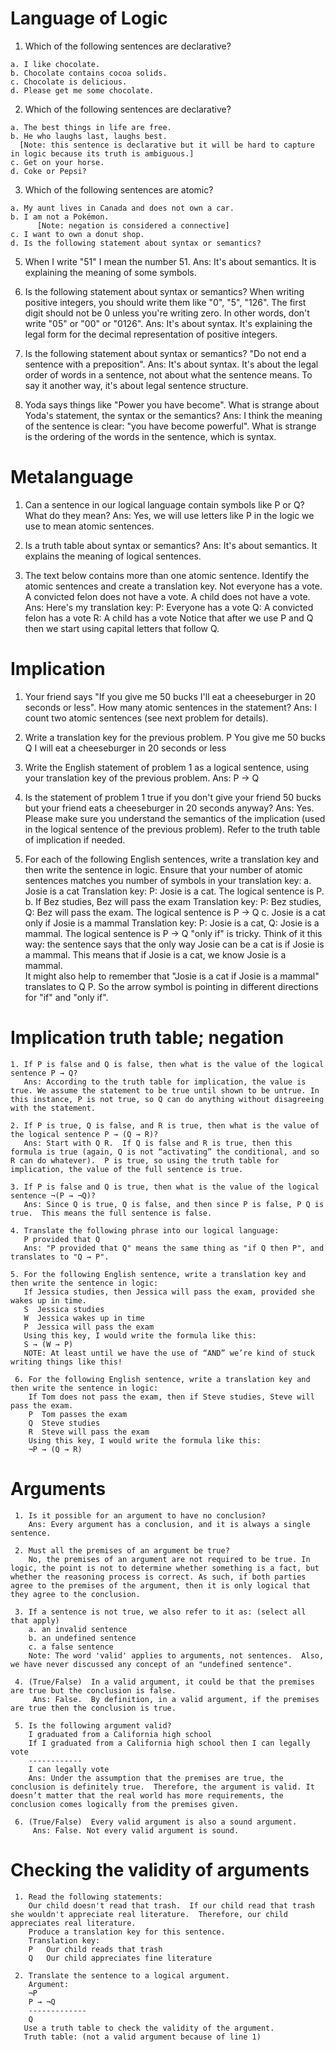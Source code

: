 # Language of Logic

  1. Which of the following sentences are declarative?

    a. I like chocolate.
    b. Chocolate contains cocoa solids.
    c. Chocolate is delicious.
    d. Please get me some chocolate.

  2. Which of the following sentences are declarative?

    a. The best things in life are free.
    b. He who laughs last, laughs best.
      [Note: this sentence is declarative but it will be hard to capture in logic because its truth is ambiguous.]
    c. Get on your horse.
    d. Coke or Pepsi?

  3. Which of the following sentences are atomic?

    a. My aunt lives in Canada and does not own a car.
    b. I am not a Pokémon.
		  [Note: negation is considered a connective]
    c. I want to own a donut shop.
    d. Is the following statement about syntax or semantics?

  5. When I write "51" I mean the number 51.
     Ans: It's about semantics.  It is explaining the meaning of some symbols. 
  
  6. Is the following statement about syntax or semantics?
     When writing positive integers, you should write them like "0", "5", "126".  The first digit should not be 0 unless you're writing zero.  In other words, don't write "05" or "00" or "0126".
     Ans: It's about syntax.  It's explaining the legal form for the decimal representation of positive integers.

  7. Is the following statement about syntax or semantics?
     "Do not end a sentence with a preposition".
      Ans: It's about syntax.  It's about the legal order of words in a sentence, not about what the sentence means.  To say it another way, it's about legal sentence structure.

  8. Yoda says things like "Power you have become".  What is strange about Yoda's statement, the syntax or the semantics?
     Ans: I think the meaning of the sentence is clear: "you have become powerful".  What is strange is the ordering of the words in 
     the sentence, which is syntax.

# Metalanguage

  1. Can a sentence in our logical language contain symbols like P or Q? What do they mean?
     Ans: Yes, we will use letters like P in the logic we use to mean atomic sentences.

  2. Is a truth table about syntax or semantics?
     Ans: It's about semantics.  It explains the meaning of logical sentences.

  3. The text below contains more than one atomic sentence.  Identify the atomic sentences and create a translation key.
     Not everyone has a vote.  A convicted felon does not have a vote.  A child does not have a vote.
      Ans: Here's my translation key:
      P: Everyone has a vote
      Q: A convicted felon has a vote
      R: A child has a vote
      Notice that after we use P and Q then we start using capital letters that follow Q.

# Implication

   1. Your friend says "If you give me 50 bucks I'll eat a cheeseburger in 20 seconds or less".   How many atomic sentences in the statement?
   Ans: I count two atomic sentences (see next problem for details).

   2. Write a translation key for the previous problem.
      P  You give me 50 bucks
      Q  I will eat a cheeseburger in 20 seconds or less

   3. Write the English statement of problem 1 as a logical sentence, using your translation key of the previous problem.
      Ans: P → Q

   4. Is the statement of problem 1 true if you don't give your friend 50 bucks but your friend eats a cheeseburger in 20 seconds anyway?
      Ans: Yes. Please make sure you understand the semantics of the implication (used in the logical sentence of the previous problem). Refer to the truth table of implication if needed.
   
   5. For each of the following English sentences, write a translation key and then write the sentence in logic. Ensure that your number of atomic sentences matches you number of symbols in your translation key:
      a. Josie is a cat 
        Translation key: P: Josie is a cat.  The logical sentence is P.
      b. If Bez studies, Bez will pass the exam
        Translation key: P: Bez studies, Q: Bez will pass the exam. The logical sentence is P → Q
      c. Josie is a cat only if Josie is a mammal
        Translation key: P: Josie is a cat, Q: Josie is a mammal.  The logical sentence is P → Q
        "only if" is tricky.  Think of it this way: the sentence says that the only way Josie can be a cat is if Josie is a mammal.  This means that if Josie is a cat, we know Josie is a mammal.  
        It might also help to remember that "Josie is a cat if Josie is a mammal" translates to Q P.  So the arrow symbol is pointing in different directions for "if" and "only if".

# Implication truth table; negation

    1. If P is false and Q is false, then what is the value of the logical sentence P → Q?
       Ans: According to the truth table for implication, the value is true. We assume the statement to be true until shown to be untrue. In this instance, P is not true, so Q can do anything without disagreeing with the statement.
    
    2. If P is true, Q is false, and R is true, then what is the value of the logical sentence P → (Q → R)?
       Ans: Start with Q R.  If Q is false and R is true, then this formula is true (again, Q is not “activating” the conditional, and so R can do whatever).  P is true, so using the truth table for implication, the value of the full sentence is true.
    
    3. If P is false and Q is true, then what is the value of the logical sentence ¬(P → ¬Q)?
       Ans: Since Q is true, Q is false, and then since P is false, P Q is true.  This means the full sentence is false.
    
    4. Translate the following phrase into our logical language:
       P provided that Q
       Ans: "P provided that Q" means the same thing as "if Q then P", and translates to "Q → P".

    5. For the following English sentence, write a translation key and then write the sentence in logic:
       If Jessica studies, then Jessica will pass the exam, provided she wakes up in time.
       S  Jessica studies
       W  Jessica wakes up in time
       P  Jessica will pass the exam
       Using this key, I would write the formula like this:
       S → (W → P)
       NOTE: At least until we have the use of “AND” we’re kind of stuck writing things like this!

     6. For the following English sentence, write a translation key and then write the sentence in logic:
        If Tom does not pass the exam, then if Steve studies, Steve will pass the exam.
        P  Tom passes the exam
        Q  Steve studies
        R  Steve will pass the exam
        Using this key, I would write the formula like this:
        ¬P → (Q → R)

# Arguments

     1. Is it possible for an argument to have no conclusion?
        Ans: Every argument has a conclusion, and it is always a single sentence.

     2. Must all the premises of an argument be true?
        No, the premises of an argument are not required to be true. In logic, the point is not to determine whether something is a fact, but whether the reasoning process is correct. As such, if both parties agree to the premises of the argument, then it is only logical that they agree to the conclusion.

     3. If a sentence is not true, we also refer to it as: (select all that apply)
        a. an invalid sentence
        b. an undefined sentence 
        c. a false sentence
        Note: The word 'valid' applies to arguments, not sentences.  Also, we have never discussed any concept of an "undefined sentence".

     4. (True/False)  In a valid argument, it could be that the premises are true but the conclusion is false.
         Ans: False.  By definition, in a valid argument, if the premises are true then the conclusion is true.

     5. Is the following argument valid?
        I graduated from a California high school
        If I graduated from a California high school then I can legally vote
        ------------
        I can legally vote
        Ans: Under the assumption that the premises are true, the conclusion is definitely true.  Therefore, the argument is valid. It doesn’t matter that the real world has more requirements, the conclusion comes logically from the premises given.

     6. (True/False)  Every valid argument is also a sound argument.
         Ans: False. Not every valid argument is sound.

# Checking the validity of arguments

     1. Read the following statements:
        Our child doesn't read that trash.  If our child read that trash she wouldn't appreciate real literature.  Therefore, our child appreciates real literature.  
        Produce a translation key for this sentence.
        Translation key:
        P	Our child reads that trash
        Q	Our child appreciates fine literature

     2. Translate the sentence to a logical argument.
        Argument:
        ¬P
        P → ¬Q
        -------------
        Q
       Use a truth table to check the validity of the argument.
       Truth table: (not a valid argument because of line 1)
       
